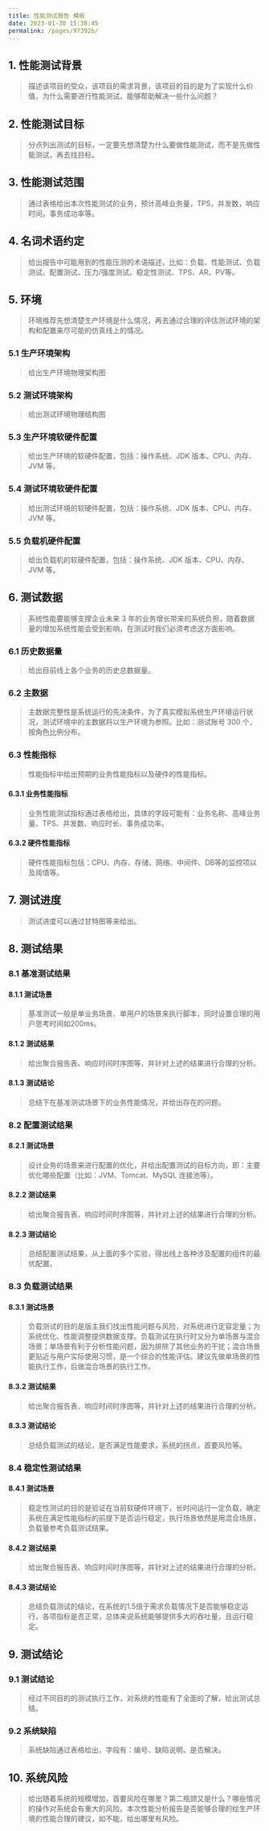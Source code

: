 ```yaml
---
title: 性能测试报告 模板
date: 2023-01-30 15:38:45
permalink: /pages/97392b/
---
```

## 1. 性能测试背景
>  描述该项目的受众，该项目的需求背景，该项目的目的是为了实现什么价值，为什么需要进行性能测试，能够帮助解决一些什么问题？

## 2. 性能测试目标
> 分点列出测试的目标，一定要先想清楚为什么要做性能测试，而不是先做性能测试，再去找目标。

## 3. 性能测试范围
> 通过表格给出本次性能测试的业务，预计高峰业务量，TPS，并发数，响应时间，事务成功率等。

## 4. 名词术语约定
> 给出报告中可能用到的性能压测的术语描述，比如：负载、性能测试、负载测试、配置测试、压力/强度测试、稳定性测试、TPS、AR、PV等。

## 5. 环境
> 环境推荐先想清楚生产环境是什么情况，再去通过合理的评估测试环境的架构和配置来尽可能的仿真线上的情况。

### 5.1 生产环境架构
> 给出生产环境物理架构图

### 5.2 测试环境架构
> 给出测试环境物理结构图

### 5.3 生产环境软硬件配置
> 给出生产环境的软硬件配置，包括：操作系统、JDK 版本、CPU、内存、JVM 等。

### 5.4 测试环境软硬件配置
> 给出测试环境的软硬件配置，包括：操作系统、JDK 版本、CPU、内存、JVM 等。

### 5.5 负载机硬件配置
> 给出负载机的软硬件配置，包括：操作系统、JDK 版本、CPU、内存、JVM 等。

## 6. 测试数据
> 系统性能要能够支撑企业未来 3 年的业务增长带来的系统负担，随着数据量的增加系统性能会受到影响，在测试时我们必须考虑这方面影响。

### 6.1 历史数据量
> 给出目前线上各个业务的历史总数据量。

### 6.2 主数据
> 主数据完整性是系统运行的先决条件，为了真实模拟系统生产环境运行状况，测试环境中的主数据将以生产环境为参照。比如：测试账号 300 个，按角色比例分布。

### 6.3 性能指标
> 性能指标中给出预期的业务性能指标以及硬件的性能指标。

#### 6.3.1 业务性能指标
> 业务性能测试指标通过表格给出，具体的字段可能有：业务名称、高峰业务量、TPS、并发数、响应时长、事务成功率。

#### 6.3.2 硬件性能指标
> 硬件性能指标包括：CPU、内存、存储、网络、中间件、DB等的监控项以及阈值等。

## 7. 测试进度
> 测试进度可以通过甘特图等来给出。

## 8. 测试结果

### 8.1 基准测试结果

#### 8.1.1 测试场景
> 基准测试一般是单业务场景、单用户的场景来执行脚本，同时设置合理的用户思考时间如200ms。

#### 8.1.2 测试结果
> 给出聚合报告表、响应时间时序图等，并针对上述的结果进行合理的分析。

#### 8.1.3 测试结论
> 总结下在基准测试场景下的业务性能情况，并给出存在的问题。

### 8.2 配置测试结果

#### 8.2.1 测试场景
> 设计业务的场景来进行配置的优化，并给出配置测试的目标方向，即：主要优化哪些配置（比如：JVM、Tomcat、MySQL 连接池等）。

#### 8.2.2 测试结果
> 给出聚合报告表、响应时间时序图等，并针对上述的结果进行合理的分析。

#### 8.2.3 测试结论
> 总结配置测试结果，从上面的多个实验，得出线上各种涉及配置的组件的最优配置。

### 8.3 负载测试结果

#### 8.3.1 测试场景
> 负载测试的目的是版主我们找出性能问题与风险，对系统进行定容定量；为系统优化、性能调整提供数据支撑。负载测试在执行时又分为单场景与混合场景；单场景有利于分析性能问题，因为排除了其他业务的干扰；混合场景更贴近与用户实际使用习惯，是一个综合的性能评估。建议先做单场景的性能执行工作，后做混合场景的执行工作。

#### 8.3.2 测试结果
> 给出聚合报告表、响应时间时序图等，并针对上述的结果进行合理的分析。

#### 8.3.3 测试结论
> 总结负载测试的结论，是否满足性能要求，系统的拐点，首要风险等。

### 8.4 稳定性测试结果

#### 8.4.1 测试场景
> 稳定性测试的目的是验证在当前软硬件环境下，长时间运行一定负载，确定系统在满足性能指标的前提下是否运行稳定，执行场景依然是用混合场景，负载量参考负载测试结果。

#### 8.4.2 测试结果
> 给出聚合报告表、响应时间时序图等，并针对上述的结果进行合理的分析。

#### 8.4.3 测试结论
> 总结负载测试的结论，在系统的1.5倍于需求负载情况下是否能够稳定运行，各项指标是否正常，总体来说系统能够提供多大的吞吐量，且运行稳定。

## 9. 测试结论

### 9.1 测试结论
> 经过不同目的的测试执行工作，对系统的性能有了全面的了解，给出测试总结。

### 9.2 系统缺陷
> 系统缺陷通过表格给出，字段有：编号、缺陷说明、是否解决。

## 10. 系统风险
> 给出随着系统的规模增加，首要风险在哪里？第二瓶颈又是什么？哪些情况的操作对系统会有重大的风险。本次性能分析报告是否能够合理的给生产环境的性能合理的建议，如不能，给出哪里有风险。

